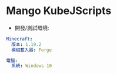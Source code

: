 # Mango KubeJScripts

- 開發/測試環境:
```yaml
Minecraft:
  版本: 1.19.2
  模組載入器: Forge

電腦:
  系統: Windows 10
```
